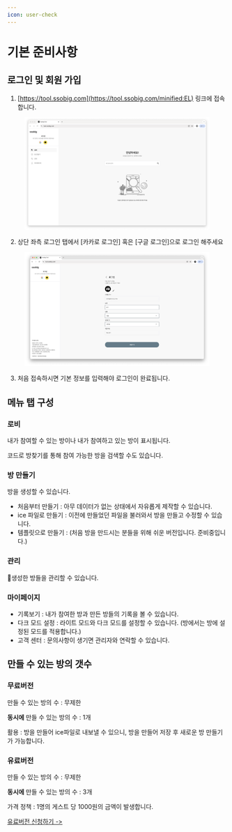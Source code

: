```yaml
---
icon: user-check
---
```


# 기본 준비사항

## 로그인 및 회원 가입

1. [https://tool.ssobig.com](https://tool.ssobig.com/minified:EL) 링크에 접속합니다.

<figure><img src="../.gitbook/assets/image (1).png" alt=""><figcaption></figcaption></figure>

2. 상단 좌측 로그인 탭에서 \[카카로 로그인] 혹은 \[구글 로그인]으로 로그인 해주세요



<figure><img src="../.gitbook/assets/image (3).png" alt=""><figcaption></figcaption></figure>

3. 처음 접속하시면 기본 정보를 입력해야 로그인이 완료됩니다.



## 메뉴 탭 구성

### 로비

내가 참여할 수 있는 방이나 내가 참여하고 있는 방이 표시됩니다.&#x20;

코드로 방찾기를 통해 참여 가능한 방을 검색할 수도 있습니다.

### 방 만들기

방을 생성할 수 있습니다.&#x20;

* 처음부터 만들기 : 아무 데이터가 없는 상태에서 자유롭게 제작할 수 있습니다.
* ice 파일로 만들기 : 이전에 만들었던 파일을 불러와서 방을 만들고 수정할 수 있습니다.
* 템플릿으로 만들기 : (처음 방을 만드시는 분들을 위해 쉬운 버전입니다. 준비중입니다.)

### 관리

생성한 방들을 관리할 수 있습니다.&#x20;

### 마이페이지

* 기록보기 : 내가 참여한 방과 만든 방들의 기록을 볼 수 있습니다.
* 다크 모드 설정 : 라이트 모드와 다크 모드를 설정할 수 있습니다. (방에서는 방에 설정된 모드를 적용합니다.)
* 고객 센터 : 문의사항이 생기면 관리자와 연락할 수 있습니다.&#x20;

## 만들 수 있는 방의 갯수

### 무료버전&#x20;

만들 수 있는 방의 수 : 무제한

**동시에** 만들 수 있는 방의 수 : 1개

활용 : 방을 만들어 ice파일로 내보낼 수 있으니, 방을 만들어 저장 후 새로운 방 만들기가 가능합니다.

### 유료버전

만들 수 있는 방의 수 : 무제한

**동시에** 만들 수 있는 방의 수 : 3개

가격 정책 : 1명의 게스트 당 1000원의 금액이 발생합니다.&#x20;

[유료버전 신청하기 ->](https://forms.gle/G86fjVkSy8ofhfY59)

